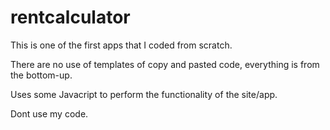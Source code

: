 # rentcalculator

This is one of the first apps that I coded from scratch.

There are no use of templates of copy and pasted code, everything is from the bottom-up.

Uses some Javacript to perform the functionality of the site/app.

Dont use my code.
